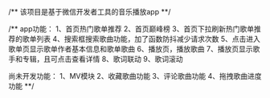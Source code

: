 /** 该项目是基于微信开发者工具的音乐播放app **/

/** 
app功能：
1、首页热门歌单推荐
2、首页巅峰榜
3、首页下拉刷新热门歌单推荐的歌单列表
4、搜索框搜索歌曲功能，加了函数防抖减少请求次数
5、点击进入歌单页显示歌单作者基本信息和歌单歌曲
6、播放页，播放歌曲
7、播放页显示歌手和专辑，且可点击查看详情
8、歌词联动
9、歌词滚动

尚未开发功能：
1、MV模块
2、收藏歌曲功能
3、评论歌曲功能
4、拖拽歌曲进度功能
 **/
